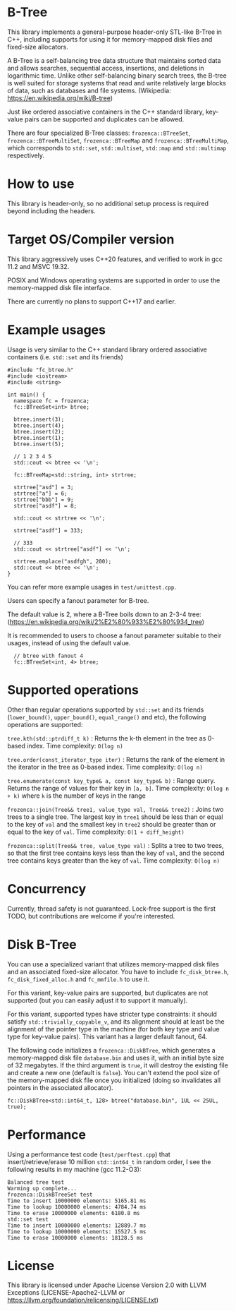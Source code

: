 # B-Tree
This library implements a general-purpose header-only STL-like B-Tree in C++, including supports for using it for memory-mapped disk files and fixed-size allocators.

A B-Tree is a self-balancing tree data structure that maintains sorted data and allows searches, sequential access, insertions, and deletions in logarithmic time. Unlike other self-balancing binary search trees, the B-tree is well suited for storage systems that read and write relatively large blocks of data, such as databases and file systems. (Wikipedia: https://en.wikipedia.org/wiki/B-tree)

Just like ordered associative containers in the C++ standard library, key-value pairs can be supported and duplicates can be allowed.

There are four specialized B-Tree classes: ```frozenca::BTreeSet```, ```frozenca::BTreeMultiSet```, ```frozenca::BTreeMap``` and ```frozenca::BTreeMultiMap```, which corresponds to ```std::set```, ```std::multiset```, ```std::map``` and ```std::multimap``` respectively.

# How to use
This library is header-only, so no additional setup process is required beyond including the headers.

# Target OS/Compiler version
This library aggressively uses C++20 features, and verified to work in gcc 11.2 and MSVC 19.32.

POSIX and Windows operating systems are supported in order to use the memory-mapped disk file interface.

There are currently no plans to support C++17 and earlier.

# Example usages
Usage is very similar to the C++ standard library ordered associative containers (i.e. ```std::set``` and its friends)
```
#include "fc_btree.h"
#include <iostream>
#include <string>

int main() {
  namespace fc = frozenca;
  fc::BTreeSet<int> btree;
  
  btree.insert(3);
  btree.insert(4);
  btree.insert(2);
  btree.insert(1);
  btree.insert(5);
  
  // 1 2 3 4 5
  std::cout << btree << '\n';
  
  fc::BTreeMap<std::string, int> strtree;

  strtree["asd"] = 3;
  strtree["a"] = 6;
  strtree["bbb"] = 9;
  strtree["asdf"] = 8;
  
  std::cout << strtree << '\n';

  strtree["asdf"] = 333;
  
  // 333
  std::cout << strtree["asdf"] << '\n';

  strtree.emplace("asdfgh", 200);
  std::cout << btree << '\n';
}
```

You can refer more example usages in ```test/unittest.cpp```.

Users can specify a fanout parameter for B-tree.

The default value is 2, where a B-Tree boils down to an 2-3-4 tree: (https://en.wikipedia.org/wiki/2%E2%80%933%E2%80%934_tree)

It is recommended to users to choose a fanout parameter suitable to their usages, instead of using the default value.

```
  // btree with fanout 4
  fc::BTreeSet<int, 4> btree;
```

# Supported operations
Other than regular operations supported by ```std::set``` and its friends (```lower_bound()```, ```upper_bound()```, ```equal_range()``` and etc), the following operations are supported:

```tree.kth(std::ptrdiff_t k)``` : Returns the k-th element in the tree as 0-based index. Time complexity: ```O(log n)```

```tree.order(const_iterator_type iter)``` : Returns the rank of the element in the iterator in the tree as 0-based index. Time complexity: ```O(log n)```

```tree.enumerate(const key_type& a, const key_type& b)``` : Range query. Returns the range of values for their key in ```[a, b]```. Time complexity: ```O(log n + k)``` where ```k``` is the number of keys in the range

```frozenca::join(Tree&& tree1, value_type val, Tree&& tree2)``` : Joins two trees to a single tree. The largest key in ```tree1``` should be less than or equal to the key of ```val``` and the smallest key in ```tree2``` should be greater than or equal to the key of ```val```. Time complexity: ```O(1 + diff_height)```

```frozenca::split(Tree&& tree, value_type val)``` : Splits a tree to two trees, so that the first tree contains keys less than the key of ```val```, and the second tree contains keys greater than the key of ```val```. Time complexity: ```O(log n)```

# Concurrency
Currently, thread safety is not guaranteed. Lock-free support is the first TODO, but contributions are welcome if you're interested.

# Disk B-Tree
You can use a specialized variant that utilizes memory-mapped disk files and an associated fixed-size allocator. You have to include ```fc_disk_btree.h```, ```fc_disk_fixed_alloc.h``` and ```fc_mmfile.h``` to use it.

For this variant, key-value pairs are supported, but duplicates are not supported (but you can easily adjust it to support it manually).

For this variant, supported types have stricter type constraints: it should satisfy ```std::trivially_copyable_v```, and its alignment should at least be the alignment of the pointer type in the machine (for both key type and value type for key-value pairs). This variant has a larger default fanout, 64.

The following code initializes a ```frozenca::DiskBTree```, which generates a memory-mapped disk file ```database.bin``` and uses it, with an initial byte size of 32 megabytes. If the third argument is ```true```, it will destroy the existing file and create a new one (default is ```false```). You can't extend the pool size of the memory-mapped disk file once you initialized (doing so invalidates all pointers in the associated allocator).

```
fc::DiskBTree<std::int64_t, 128> btree("database.bin", 1UL << 25UL, true);
```

# Performance
Using a performance test code (```test/perftest.cpp```) that insert/retrieve/erase 10 million ``std::int64_t`` in random order, I see the following results in my machine (gcc 11.2-O3):

```
Balanced tree test
Warming up complete...
frozenca::DiskBTreeSet test
Time to insert 10000000 elements: 5165.81 ms
Time to lookup 10000000 elements: 4784.74 ms
Time to erase 10000000 elements: 6180.8 ms
std::set test
Time to insert 10000000 elements: 12889.7 ms
Time to lookup 10000000 elements: 15527.5 ms
Time to erase 10000000 elements: 18128.5 ms
```

# License
This library is licensed under Apache License Version 2.0 with LLVM Exceptions (LICENSE-Apache2-LLVM or https://llvm.org/foundation/relicensing/LICENSE.txt)





